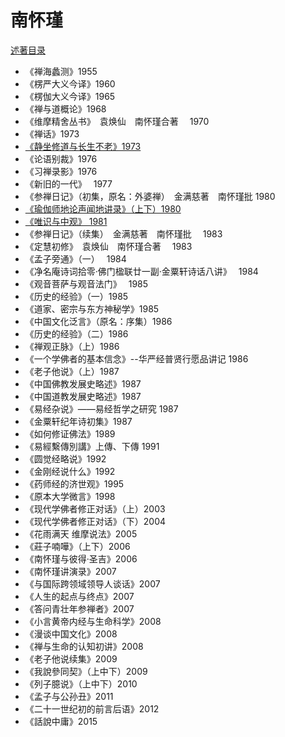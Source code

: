# 南怀瑾

[述著目录](https://zh.wikipedia.org/wiki/南怀瑾)

- 《禅海蠡测》1955
- 《楞严大义今译》1960
- 《楞伽大义今译》1965
- 《禅与道概论》1968
- 《维摩精舍丛书》　袁焕仙　南怀瑾合著　 1970
- 《禅话》1973
- [《静坐修道与长生不老》1973](/zh-cn/jingzuo.md)
- 《论语别裁》1976
- 《习禅录影》1976
- 《新旧的一代》　 1977
- 《参禅日记》（初集，原名：外婆禅）　金满慈著　南怀瑾批 1980
- [《瑜伽师地论声闻地讲录》（上下）1980](/zh-cn/nhj/yqsdlswdjl.md)
- [《唯识与中观》 1981](/zh-cn/nhj/wsyzg.md)
- 《参禅日记》（续集）　金满慈著　南怀瑾批　 1983
- 《定慧初修》　袁焕仙　南怀瑾合著　 1983
- 《孟子旁通》（一）　 1984
- 《净名庵诗词拾零·佛门楹联廿一副·金粟轩诗话八讲》　 1984
- 《观音菩萨与观音法门》　 1985
- 《历史的经验》（一）1985
- 《道家、密宗与东方神秘学》1985
- 《中国文化泛言》（原名：序集）1986
- 《历史的经验》（二）1986
- 《禅观正脉》（上）1986
- 《一个学佛者的基本信念》--华严经普贤行愿品讲记 1986
- 《老子他说》（上）1987
- 《中国佛教发展史略述》1987
- 《中国道教发展史略述》1987
- 《易经杂说》——易经哲学之研究 1987
- 《金粟轩纪年诗初集》1987
- 《如何修证佛法》1989
- 《易經繫傳別講》上傳、下傳 1991
- 《圆觉经略说》1992
- 《金刚经说什么》1992
- 《药师经的济世观》1995
- 《原本大学微言》1998
- 《现代学佛者修正对话》（上）2003
- 《现代学佛者修正对话》（下）2004
- 《花雨满天 维摩说法》2005
- 《莊子喃嘩》（上下）2006
- 《南怀瑾与彼得·圣吉》2006
- 《南怀瑾讲演录》2007
- 《与国际跨领域领导人谈话》2007
- 《人生的起点与终点》2007
- 《答问青壮年参禅者》2007
- 《小言黄帝内经与生命科学》2008
- 《漫谈中国文化》2008
- 《禅与生命的认知初讲》2008
- 《老子他说续集》2009
- 《我說參同契》（上中下）2009
- 《列子臆说》（上中下）2010
- 《孟子与公孙丑》2011
- 《二十一世纪初的前言后语》2012
- 《話說中庸》2015
